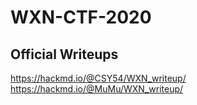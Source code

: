 # WXN-CTF-2020

## Official Writeups

https://hackmd.io/@CSY54/WXN_writeup/
https://hackmd.io/@MuMu/WXN_writeup/
